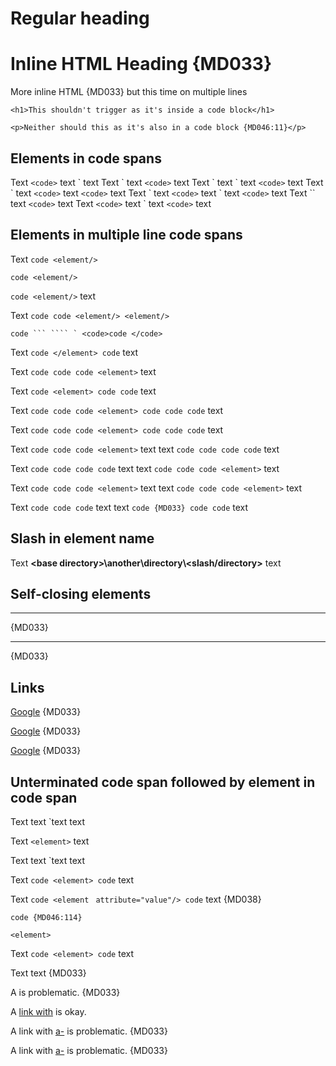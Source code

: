 # Regular heading

<h1>Inline HTML Heading {MD033}</h1>

<p>More inline HTML {MD033}
but this time on multiple lines
</p>

    <h1>This shouldn't trigger as it's inside a code block</h1>

```text
<p>Neither should this as it's also in a code block {MD046:11}</p>
```

## Elements in code spans

Text `<code>` text \` text
Text \` text `<code>` text
Text \` text \` text `<code>` text
Text \` text `<code>` text `<code>` text
Text \` text `<code>` text \` text `<code>` text
Text \`\` text `<code>` text
Text `<code>` text \` text `<code>` text

## Elements in multiple line code spans

Text `code
<element/>`

`code
<element/>`

`code
<element/>` text

Text `code
code
<element/>
<element/>`

``code ``` ```` `
<code>code
</code>``

Text `code
</element>
code` text

Text `code code
code <element>` text

Text `code <element>
code code` text

Text `code code
code <element> code
code code` text

Text ````code code
code <element> code
code code```` text

Text `code code
code <element>` text
text `code code
code code` text

Text `code code
code code` text
text `code code
code <element>` text

Text `code code
code <element>` text
text `code code
code <element>` text

Text `code code
code` text <element> text `code {MD033}
code code` text

## Slash in element name

Text **\<base directory>\another\directory\\<slash/directory>** text

## Self-closing elements

<hr> {MD033}

<hr/> {MD033}

## Links

<a href="https://example.com">Google</a> {MD033}

<a href="https://example.com" target="_blank">Google</a> {MD033}

<a href="https://example.com:9999" target="_blank">Google</a> {MD033}

## Unterminated code span followed by element in code span

Text text `text text

Text `<element>` text

Text
text `text
text

Text `code <element> code` text

Text `code <element ` `attribute="value"/> code` text {MD038}

```lang
code {MD046:114}

<element>
```

Text `code <element> code` text

Text <element> text {MD033}

A [<link-with>][a-reference] is problematic. {MD033}

A [link with][a-<reference>] is okay.

A link with [a-<reference>][] is problematic. {MD033}

A link with [a-<reference>] is problematic. {MD033}

[a-reference]: https://example.com/
[a-<reference>]: https://example.com/
